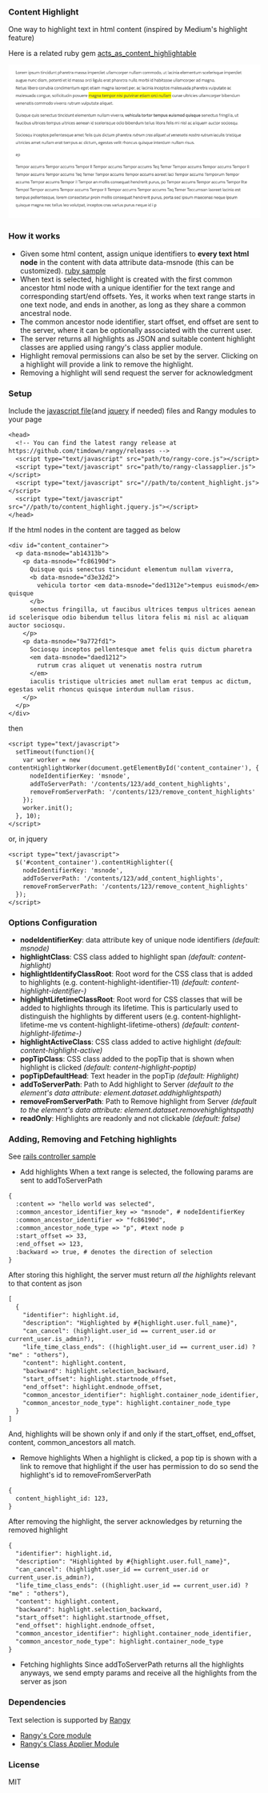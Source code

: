### Content Highlight
One way to highlight text in html content (inspired by Medium's highlight feature)

Here is a related ruby gem [acts_as_content_highlightable](https://github.com/kbravi/acts_as_content_highlightable)

![How it works](./sample.gif)

### How it works
* Given some html content, assign unique identifiers to __every text html node__ in the content with data attribute data-msnode (this can be customized). [ruby sample](./lib/content.rb)
* When text is selected, highlight is created with the first common ancestor html node with a unique identifier for the text range and corresponding start/end offsets. Yes, it works when text range starts in one text node, and ends in another, as long as they share a common ancestral node.
* The common ancestor node identifier, start offset, end offset are sent to the server, where it can be optionally associated with the current user.
* The server returns all highlights as JSON and suitable content highlight classes are applied using rangy's class applier module.
* Highlight removal permissions can also be set by the server. Clicking on a highlight will provide a link to remove the highlight.
* Removing a highlight will send request the server for acknowledgment

### Setup
Include the [javascript file](./content_highlight.js)(and [jquery](./content_highlight.jquery.js) if needed) files and Rangy modules to your page
```
<head>
  <!-- You can find the latest rangy release at https://github.com/timdown/rangy/releases -->
  <script type="text/javascript" src="path/to/rangy-core.js"></script>
  <script type="text/javascript" src="path/to/rangy-classapplier.js"></script>
  <script type="text/javascript" src="//path/to/content_highlight.js"></script>
  <script type="text/javascript" src="//path/to/content_highlight.jquery.js"></script>
</head>
```
If the html nodes in the content are tagged as below

```
<div id="content_container">
  <p data-msnode="ab14313b">
    <p data-msnode="fc86190d">
      Quisque quis senectus tincidunt elementum nullam viverra,
      <b data-msnode="d3e32d2">
        vehicula tortor <em data-msnode="ded1312e">tempus euismod</em> quisque
      </b>
      senectus fringilla, ut faucibus ultrices tempus ultrices aenean id scelerisque odio bibendum tellus litora felis mi nisl ac aliquam auctor sociosqu.
    </p>
    <p data-msnode="9a772fd1">
      Sociosqu inceptos pellentesque amet felis quis dictum pharetra
      <em data-msnode="daed1212">
        rutrum cras aliquet ut venenatis nostra rutrum
      </em>
      iaculis tristique ultricies amet nullam erat tempus ac dictum, egestas velit rhoncus quisque interdum nullam risus.
    </p>
  </p>
</div>
```
then
```
<script type="text/javascript">
  setTimeout(function(){
    var worker = new contentHighlightWorker(document.getElementById('content_container'), {
      nodeIdentifierKey: 'msnode',
      addToServerPath: '/contents/123/add_content_highlights',
      removeFromServerPath: '/contents/123/remove_content_highlights'
    });
    worker.init();
  }, 10);
</script>
```
or, in jquery
```
<script type="text/javascript">
  $('#content_container').contentHighlighter({
    nodeIdentifierKey: 'msnode',
    addToServerPath: '/contents/123/add_content_highlights',
    removeFromServerPath: '/contents/123/remove_content_highlights'
  });
</script>
```

### Options Configuration
* __nodeIdentifierKey__: data attribute key of unique node identifiers _(default: msnode)_
* __highlightClass__: CSS class added to highlight span _(default: content-highlight)_
* __highlightIdentifyClassRoot__: Root word for the CSS class that is added to highlights (e.g. content-highlight-identifier-11) _(default: content-highlight-identifier-)_
* __highlightLifetimeClassRoot__: Root word for CSS classes that will be added to highlights through its lifetime. This is particularly used to distinguish the highlights by different users (e.g. content-highlight-lifetime-me vs content-highlight-lifetime-others)  _(default: content-highlight-lifetime-)_
* __highlightActiveClass__: CSS class added to active highlight _(default: content-highlight-active)_
* __popTipClass__: CSS class added to the popTip that is shown when highlight is clicked _(default: content-highlight-poptip)_
* __popTipDefaultHead__: Text header in the popTip _(default: Highlight)_
* __addToServerPath__: Path to Add highlight to Server _(default to the element's data attribute: element.dataset.addhighlightspath)_
* __removeFromServerPath__: Path to Remove highlight from Server _(default to the element's data attribute: element.dataset.removehighlightspath)_
* __readOnly__: Highlights are readonly and not clickable _(default: false)_

### Adding, Removing and Fetching highlights
See [rails controller sample](./lib/content_highlights_controller.rb)
* Add highlights
When a text range is selected, the following params are sent to addToServerPath
```
{  
  :content => "hello world was selected",
  :common_ancestor_identifier_key => "msnode", # nodeIdentifierKey
  :common_ancestor_identifier => "fc86190d",
  :common_ancestor_node_type => "p", #text node p
  :start_offset => 33,
  :end_offset => 123,
  :backward => true, # denotes the direction of selection
}
```
After storing this highlight, the server must return *all the highlights* relevant to that content as json
```
[
  {
    "identifier": highlight.id,
    "description": "Highlighted by #{highlight.user.full_name}",
    "can_cancel": (highlight.user_id == current_user.id or current_user.is_admin?),
    "life_time_class_ends": ((highlight.user_id == current_user.id) ? "me" : "others"),
    "content": highlight.content,
    "backward": highlight.selection_backward,
    "start_offset": highlight.startnode_offset,
    "end_offset": highlight.endnode_offset,
    "common_ancestor_identifier": highlight.container_node_identifier,
    "common_ancestor_node_type": highlight.container_node_type
  }
]
```
And, highlights will be shown only if and only if the start_offset, end_offset, content, common_ancestors all match.
* Remove highlights
When a highlight is clicked, a pop tip is shown with a link to remove that highlight if the user has permission to do so
send the highlight's id to removeFromServerPath
```
{
  content_highlight_id: 123,
}
```
After removing the highlight, the server acknowledges by returning the removed highlight
```
{
  "identifier": highlight.id,
  "description": "Highlighted by #{highlight.user.full_name}",
  "can_cancel": (highlight.user_id == current_user.id or current_user.is_admin?),
  "life_time_class_ends": ((highlight.user_id == current_user.id) ? "me" : "others"),
  "content": highlight.content,
  "backward": highlight.selection_backward,
  "start_offset": highlight.startnode_offset,
  "end_offset": highlight.endnode_offset,
  "common_ancestor_identifier": highlight.container_node_identifier,
  "common_ancestor_node_type": highlight.container_node_type
}
```
* Fetching highlights
Since addToServerPath returns all the highlights anyways, we send empty params and receive all the highlights from the server as json

### Dependencies
Text selection is supported by [Rangy](https://www.github.com/timdown/rangy)
* [Rangy's Core module](https://github.com/timdown/rangy/blob/master/src/core/core.js)
* [Rangy's Class Applier Module](https://github.com/timdown/rangy/blob/master/src/modules/rangy-classapplier.js)


### License
MIT
